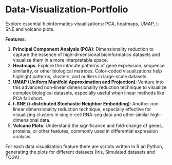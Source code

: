 # Data-Visualization-Portfolio
Explore essential bioinformatics visualizations: PCA, heatmaps, UMAP, t-SNE and volcano plots. 

**Features**:
1. **Principal Component Analysis (PCA)**: Dimensionality reduction to capture the essence of high-dimensional bioinformatics datasets and visualize them in a more interpretable space.
2. **Heatmaps**: Explore the intricate patterns of gene expression, sequence similarity, or other biological matrices. Color-coded visualizations help highlight patterns, clusters, and outliers in large-scale datasets.
3. **UMAP (Uniform Manifold Approximation and Projection)**: Venture into this advanced non-linear dimensionality reduction technique to visualize complex biological datasets, especially useful when linear methods like PCA fall short.
4. **t-SNE (t-distributed Stochastic Neighbor Embedding)**: Another non-linear dimensionality reduction technique, especially effective for visualizing clusters in single-cell RNA-seq data and other similar high-dimensional data.
5. **Volcano Plots**: Understand the significance and fold-change of genes, proteins, or other features, commonly used in differential expression analysis.

For each data visualization feature there are scripts written in R an Python, generating the plots for different datasets (Iris, Simulated datasets and TCGA).
